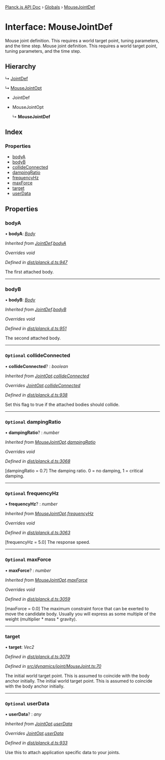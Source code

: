 [Planck.js API Doc](../README.md) › [Globals](../globals.md) › [MouseJointDef](mousejointdef.md)

# Interface: MouseJointDef

Mouse joint definition. This requires a world target point, tuning
parameters, and the time step.
Mouse joint definition. This requires a world target point, tuning
parameters, and the time step.

## Hierarchy

  ↳ [JointDef](jointdef.md)

  ↳ [MouseJointOpt](mousejointopt.md)

* JointDef

* MouseJointOpt

  ↳ **MouseJointDef**

## Index

### Properties

* [bodyA](mousejointdef.md#bodya)
* [bodyB](mousejointdef.md#bodyb)
* [collideConnected](mousejointdef.md#optional-collideconnected)
* [dampingRatio](mousejointdef.md#optional-dampingratio)
* [frequencyHz](mousejointdef.md#optional-frequencyhz)
* [maxForce](mousejointdef.md#optional-maxforce)
* [target](mousejointdef.md#target)
* [userData](mousejointdef.md#optional-userdata)

## Properties

###  bodyA

• **bodyA**: *[Body](../classes/body.md)*

*Inherited from [JointDef](jointdef.md).[bodyA](jointdef.md#bodya)*

*Overrides void*

*Defined in [dist/planck.d.ts:947](https://github.com/shakiba/planck.js/blob/3ede11b/dist/planck.d.ts#L947)*

The first attached body.

___

###  bodyB

• **bodyB**: *[Body](../classes/body.md)*

*Inherited from [JointDef](jointdef.md).[bodyB](jointdef.md#bodyb)*

*Overrides void*

*Defined in [dist/planck.d.ts:951](https://github.com/shakiba/planck.js/blob/3ede11b/dist/planck.d.ts#L951)*

The second attached body.

___

### `Optional` collideConnected

• **collideConnected**? : *boolean*

*Inherited from [JointOpt](jointopt.md).[collideConnected](jointopt.md#optional-collideconnected)*

*Overrides [JointOpt](jointopt.md).[collideConnected](jointopt.md#optional-collideconnected)*

*Defined in [dist/planck.d.ts:938](https://github.com/shakiba/planck.js/blob/3ede11b/dist/planck.d.ts#L938)*

Set this flag to true if the attached bodies
should collide.

___

### `Optional` dampingRatio

• **dampingRatio**? : *number*

*Inherited from [MouseJointOpt](mousejointopt.md).[dampingRatio](mousejointopt.md#optional-dampingratio)*

*Overrides void*

*Defined in [dist/planck.d.ts:3068](https://github.com/shakiba/planck.js/blob/3ede11b/dist/planck.d.ts#L3068)*

[dampingRatio = 0.7] The damping ratio. 0 = no damping, 1 = critical
damping.

___

### `Optional` frequencyHz

• **frequencyHz**? : *number*

*Inherited from [MouseJointOpt](mousejointopt.md).[frequencyHz](mousejointopt.md#optional-frequencyhz)*

*Overrides void*

*Defined in [dist/planck.d.ts:3063](https://github.com/shakiba/planck.js/blob/3ede11b/dist/planck.d.ts#L3063)*

[frequencyHz = 5.0] The response speed.

___

### `Optional` maxForce

• **maxForce**? : *number*

*Inherited from [MouseJointOpt](mousejointopt.md).[maxForce](mousejointopt.md#optional-maxforce)*

*Overrides void*

*Defined in [dist/planck.d.ts:3059](https://github.com/shakiba/planck.js/blob/3ede11b/dist/planck.d.ts#L3059)*

[maxForce = 0.0] The maximum constraint force that can be exerted to move
the candidate body. Usually you will express as some multiple of the
weight (multiplier * mass * gravity).

___

###  target

• **target**: *Vec2*

*Defined in [dist/planck.d.ts:3079](https://github.com/shakiba/planck.js/blob/3ede11b/dist/planck.d.ts#L3079)*

*Defined in [src/dynamics/joint/MouseJoint.ts:70](https://github.com/shakiba/planck.js/blob/3ede11b/src/dynamics/joint/MouseJoint.ts#L70)*

The initial world target point. This is assumed to coincide with the body
anchor initially.
The initial world target point. This is assumed to coincide with the body
anchor initially.

___

### `Optional` userData

• **userData**? : *any*

*Inherited from [JointOpt](jointopt.md).[userData](jointopt.md#optional-userdata)*

*Overrides [JointOpt](jointopt.md).[userData](jointopt.md#optional-userdata)*

*Defined in [dist/planck.d.ts:933](https://github.com/shakiba/planck.js/blob/3ede11b/dist/planck.d.ts#L933)*

Use this to attach application specific data to your joints.
